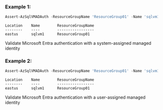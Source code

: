### Example 1:
```powershell
Assert-AzSqlVMADAuth -ResourceGroupName 'ResourceGroup01' -Name 'sqlvm1' -AzureAdAuthenticationSettingClientId ''
```

```output
Location	Name		ResourceGroupName
--------	----		-----------------
eastus		sqlvm1		ResourceGroup01	
```

Validate Microsoft Entra authentication with a system-assigned managed identity

### Example 2:
```powershell
Assert-AzSqlVMADAuth -ResourceGroupName 'ResourceGroup01' -Name 'sqlvm1' -AzureAdAuthenticationSettingClientId '11111111-2222-3333-4444-555555555555'
```

```output
Location	Name		ResourceGroupName
--------	----		-----------------
eastus		sqlvm1		ResourceGroup01	
```

Validate Microsoft Entra authentication with a user-assigned managed identity


